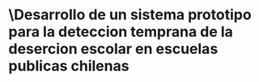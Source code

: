 # \Desarrollo de un sistema prototipo para la deteccion temprana de la desercion escolar en escuelas publicas chilenas
